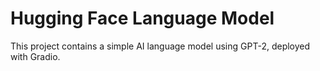 # Hugging Face Language Model

This project contains a simple AI language model using GPT-2, deployed with Gradio.